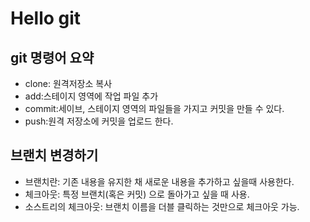 # Hello git

## git 명령어 요약

- clone: 원격저장소 복사
- add:스테이지 영역에 작업 파일 추가
- commit:세이브, 스테이지 영역의 파일들을 가지고 커밋을 만들 수 있다.
- push:원격 저장소에 커밋을 업로드 한다.

## 브랜치 변경하기

- 브랜치란: 기존 내용을 유지한 채 새로운 내용을 추가하고 싶을때 사용한다.
- 체크아웃: 특정 브랜치(혹은 커밋) 으로 돌아가고 싶을 때 사용.
- 소스트리의 체크아웃: 브랜치 이름을 더블 클릭하는 것만으로 체크아웃 가능.
